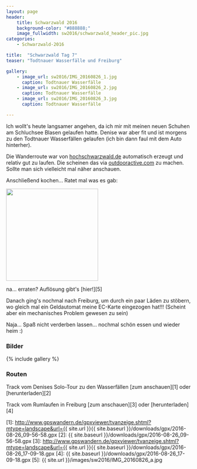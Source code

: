 ```yaml
---
layout: page
header:
    title: Schwarzwald 2016	
    background-color: "#888888;"
    image_fullwidth: sw2016/schwarzwald_header_pic.jpg
categories:
    - Schwarzwald-2016

title:  "Schwarzwald Tag 7"
teaser: "Todtnauer Wasserfälle und Freiburg"

gallery:
    - image_url: sw2016/IMG_20160826_1.jpg
      caption: Todtnauer Wasserfälle
    - image_url: sw2016/IMG_20160826_2.jpg
      caption: Todtnauer Wasserfälle
    - image_url: sw2016/IMG_20160826_3.jpg
      caption: Todtnauer Wasserfälle

---
```



Ich wollt's heute langsamer angehen, da ich mir mit meinen neuen Schuhen am Schluchsee Blasen gelaufen hatte. 
Denise war aber fit und ist morgens zu den Todtnauer Wasserfällen gelaufen (ich bin dann faul mit dem Auto hinterher).

Die Wanderroute war von [hochschwarzwald.de](http://www.hochschwarzwald.de) automatisch erzeugt und relativ gut zu laufen. 
Die scheinen das via [outdooractive.com](http://www.outdooractive.com/de/tourenplaner/) zu machen. Sollte man sich vielleicht mal näher anschauen.

Anschließend kochen... Ratet mal was es gab: 

<img src="{{ site.url }}/images/sw2016/IMG_20160826_q.jpg" width="250">

na... erraten? Auflösung gibt's [hier!][5]


Danach ging's nochmal nach Freiburg, um durch ein paar Läden zu stöbern, wo gleich mal ein Geldautomat meine EC-Karte eingezogen hat!!! (Scheint aber ein mechanisches Problem gewesen zu sein)

Naja... Spaß nicht verderben lassen... nochmal schön essen und wieder heim :)


### Bilder

{% include gallery %}

### Routen

Track vom Denises Solo-Tour zu den Wasserfällen [zum anschauen][1] oder [herunterladen][2]

Track vom Rumlaufen in Freiburg [zum anschauen][3] oder [herunterladen][4]


 [1]: http://www.gpswandern.de/gpxviewer/tvanzeige.shtml?mtype=landscape&url={{ site.url }}{{ site.baseurl }}/downloads/gpx/2016-08-26_09-56-58.gpx
 [2]: {{ site.baseurl }}/downloads/gpx/2016-08-26_09-56-58.gpx
 [3]: http://www.gpswandern.de/gpxviewer/tvanzeige.shtml?mtype=landscape&url={{ site.url }}{{ site.baseurl }}/downloads/gpx/2016-08-26_17-09-18.gpx
 [4]: {{ site.baseurl }}/downloads/gpx/2016-08-26_17-09-18.gpx
 [5]: {{ site.url }}/images/sw2016/IMG_20160826_a.jpg


